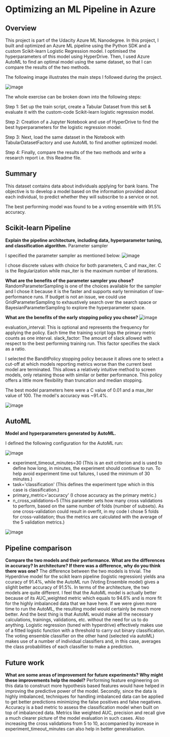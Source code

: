 # Optimizing an ML Pipeline in Azure

## Overview
This project is part of the Udacity Azure ML Nanodegree.
In this project, I built and optimized an Azure ML pipeline using the Python SDK and a custom Scikit-learn Logistic Regression model. I optimised the hyperparameters of this model using HyperDrive. Then, I used Azure AutoML to find an optimal model using the same dataset, so that I can compare the results of the two methods.

The following image illustrates the main steps I followed during the project.

![image](https://user-images.githubusercontent.com/45318647/124382752-abeda880-dce6-11eb-93e5-deb0815c23ac.png)

The whole exercise can be broken down into the following steps: 

Step 1: Set up the train script, create a Tabular Dataset from this set & evaluate it with the custom-code Scikit-learn logistic regression model.

Step 2: Creation of a Jupyter Notebook and use of HyperDrive to find the best hyperparameters for the logistic regression model.

Step 3: Next, load the same dataset in the Notebook with TabularDatasetFactory and use AutoML to find another optimized model.

Step 4: Finally, compare the results of the two methods and write a research report i.e. this Readme file.

## Summary

This dataset contains data about individuals applying for bank loans. The objective is to develop a model based on the information provided about each individual, to predict whether they will subscribe to a service or not.

The best performing model was found to be a voting ensemble with 91.5% accuracy.

## Scikit-learn Pipeline
**Explain the pipeline architecture, including data, hyperparameter tuning, and classification algorithm.**
Parameter sampler

I specified the parameter sampler as mentioned below:
![image](https://user-images.githubusercontent.com/45318647/124383728-a8105500-dceb-11eb-9312-b60f341a8b65.png)

I chose discrete values with choice for both parameters, C and max_iter.
C is the Regularization while max_iter is the maximum number of iterations.

**What are the benefits of the parameter sampler you chose?**
RandomParameterSampling is one of the choices available for the sampler and I chose it because it is the faster and supports early termination of low-performance runs. If budget is not an issue, we could use GridParameterSampling to exhaustively search over the search space or BayesianParameterSampling to explore the hyperparameter space.

**What are the benefits of the early stopping policy you chose?**
![image](https://user-images.githubusercontent.com/45318647/124383918-98ddd700-dcec-11eb-89d5-24c9dd3a70d1.png)

evaluation_interval: This is optional and represents the frequency for applying the policy. Each time the training script logs the primary metric counts as one interval.
slack_factor: The amount of slack allowed with respect to the best performing training run. This factor specifies the slack as a ratio.

I selected the BanditPolicy stopping policy because it allows one to select a cut-off at which models reporting metrics worse than the current best model are terminated. This allows a relatively intuitive method to screen models, only retaining those with similar or better performance. This policy offers a little more flexibility than truncation and median stopping.

The best model parameters here were a C value of 0.01 and a max_iter value of 100. The model's accuracy was ~91.4%.

![image](https://user-images.githubusercontent.com/45318647/124385332-ac8c3c00-dcf2-11eb-8831-9c099d33abb1.png)


## AutoML
**Model and hyperparameters generated by AutoML.**

I defined the following configuration for the AutoML run:

![image](https://user-images.githubusercontent.com/45318647/124383956-db071880-dcec-11eb-938e-6278d8f68dbb.png)

- experiment_timeout_minutes=30 (This is an exit criterion and is used to define how long, in minutes, the experiment should continue to run. To help avoid experiment time out failures, I used the minimum of 30 minutes.)
- task='classification' (This defines the experiment type which in this case is classification.)
- primary_metric='accuracy' (I chose accuracy as the primary metric.)
- n_cross_validations=5 (This parameter sets how many cross validations to perform, based on the same number of folds (number of subsets). As one cross-validation could result in overfit, in my code I chose 5 folds for cross-validation; thus the metrics are calculated with the average of the 5 validation metrics.)

![image](https://user-images.githubusercontent.com/45318647/124385352-bdd54880-dcf2-11eb-9aa8-ee77b73c7f4a.png)


## Pipeline comparison
**Compare the two models and their performance. What are the differences in accuracy? In architecture? If there was a difference, why do you think there was one?**
The difference between the two models is trivial. The Hyperdrive model for the scikit learn pipeline (logistic regression) yields ana ccuracy of 91.4%, while the AutoML run (Voting Ensemble model) gives a slighlt better accuracy of 91.5%. In terms of the architecture, the two models are quite different. I feel that the AutoML model is actually better because of its AUC_weighted metric which equals to 94.6% and is more fit for the highly imbalanced data that we have here. If we were given more time to run the AutoML, the resulting model would certainly be much more better. And the best thing is that AutoML would make all the necessary calculations, trainings, validations, etc. without the need for us to do anything. Logistic regression (tuned with hyperdrive) effectively makes use of a fitted logistic function with a threshold to carry out binary classification. The voting ensemble classifier on the other hand (selected via autoML) makes use of a number of individual classifiers and, in this case, averages the class probabilities of each classifier to make a prediction.

## Future work
**What are some areas of improvement for future experiments? Why might these improvements help the model?**
Performing feature engineering on this data to construct more hypothesis based features would have helped in improving the predictive power of the model. Secondly, since the data is highly imbalanced, techniques for handling imbalanced data can be applied to get better predictions minimizing the false positives and false negatives. Accuracy is a bad metric to assess the classification model when built on top of imbalanced data. Metrics like weighted AUC, precision and recall give a much clearer picture of the model evaluation in such cases. Also increasing the cross validations from 5 to 10, accompanied by increase in experiment_timeout_minutes can also help in better generalisation.
